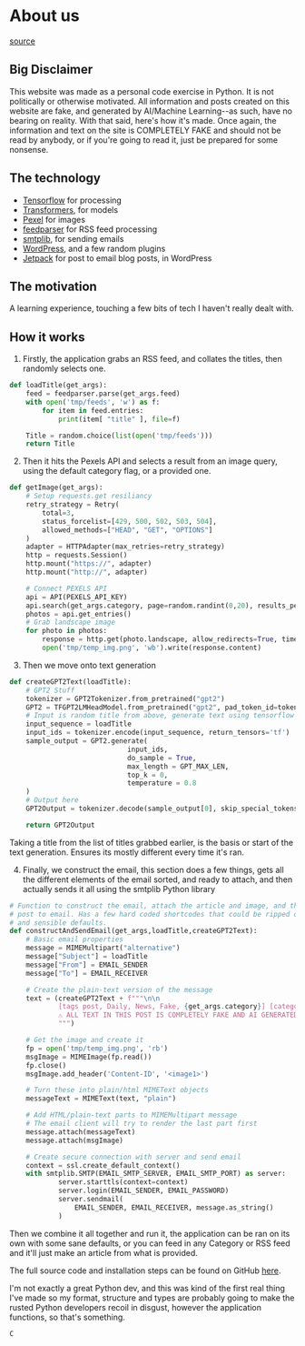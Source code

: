 # About us

[source](https://github.com/dickpepperfield/make_fake_article/blob/main/docs/about-us.md)

## Big Disclaimer

This website was made as a personal code exercise in Python. It is not politically or otherwise motivated. All information and posts created on this website are fake, and generated by AI/Machine Learning--as such, have no bearing on reality. With that said, here's how it's made.
Once again, the information and text on the site is COMPLETELY FAKE and should not be read by anybody, or if you're going to read it, just be prepared for some nonsense.

## The technology

- [Tensorflow](https://www.tensorflow.org/) for processing
- [Transformers](https://huggingface.co/docs/transformers/index), for models
- [Pexel](https://www.pexels.com/api/) for images
- [feedparser](https://pypi.org/project/feedparser/) for RSS feed processing
- [smtplib](https://docs.python.org/3/library/smtplib.html), for sending emails
- [WordPress](https://wordpress.org), and a few random plugins
- [Jetpack](https://jetpack.com/support/post-by-email/) for post to email blog posts, in WordPress

## The motivation

A learning experience, touching a few bits of tech I haven't really dealt with.

## How it works

1. Firstly, the application grabs an RSS feed, and collates the titles, then randomly selects one.

```python
def loadTitle(get_args):
    feed = feedparser.parse(get_args.feed)
    with open('tmp/feeds', 'w') as f:
        for item in feed.entries:
            print(item[ "title" ], file=f)

    Title = random.choice(list(open('tmp/feeds')))
    return Title
```

2. Then it hits the Pexels API and selects a result from an image query, using the default category flag, or a provided one.

```python
def getImage(get_args):
    # Setup requests.get resiliancy
    retry_strategy = Retry(
        total=3,
        status_forcelist=[429, 500, 502, 503, 504],
        allowed_methods=["HEAD", "GET", "OPTIONS"]
    )
    adapter = HTTPAdapter(max_retries=retry_strategy)
    http = requests.Session()
    http.mount("https://", adapter)
    http.mount("http://", adapter)

    # Connect PEXELS API
    api = API(PEXELS_API_KEY)
    api.search(get_args.category, page=random.randint(0,20), results_per_page=1)
    photos = api.get_entries()
    # Grab landscape image
    for photo in photos:
        response = http.get(photo.landscape, allow_redirects=True, timeout=10)
        open('tmp/temp_img.png', 'wb').write(response.content)
```

3. Then we move onto text generation

```python
def createGPT2Text(loadTitle):
    # GPT2 Stuff
    tokenizer = GPT2Tokenizer.from_pretrained("gpt2")
    GPT2 = TFGPT2LMHeadModel.from_pretrained("gpt2", pad_token_id=tokenizer.eos_token_id)
    # Input is random title from above, generate text using tensorflow
    input_sequence = loadTitle
    input_ids = tokenizer.encode(input_sequence, return_tensors='tf')
    sample_output = GPT2.generate(
                             input_ids,
                             do_sample = True,
                             max_length = GPT_MAX_LEN,
                             top_k = 0,
                             temperature = 0.8
    )
    # Output here
    GPT2Output = tokenizer.decode(sample_output[0], skip_special_tokens = True)

    return GPT2Output
```

Taking a title from the list of titles grabbed earlier, is the basis or start of the text generation. Ensures its mostly different every time it's ran.

4. Finally, we construct the email, this section does a few things, gets all the different elements of the email sorted, and ready to attach, and then actually sends it all using the smtplib Python library

```python
# Function to construct the email, attach the article and image, and then send it to
# post to email. Has a few hard coded shortcodes that could be ripped out for userargs
# and sensible defaults.
def constructAndSendEmail(get_args,loadTitle,createGPT2Text):
    # Basic email properties
    message = MIMEMultipart("alternative")
    message["Subject"] = loadTitle
    message["From"] = EMAIL_SENDER
    message["To"] = EMAIL_RECEIVER

    # Create the plain-text version of the message
    text = (createGPT2Text + f"""\n\n
            [tags post, Daily, News, Fake, {get_args.category}] [category {get_args.category}]
            ⚠ ALL TEXT IN THIS POST IS COMPLETELY FAKE AND AI GENERATED ⚠\n\n<a href="about-us">Read more about how it's done here.</a>\n\n
            """)

    # Get the image and create it
    fp = open('tmp/temp_img.png', 'rb')
    msgImage = MIMEImage(fp.read())
    fp.close()
    msgImage.add_header('Content-ID', '<image1>')

    # Turn these into plain/html MIMEText objects
    messageText = MIMEText(text, "plain")

    # Add HTML/plain-text parts to MIMEMultipart message
    # The email client will try to render the last part first
    message.attach(messageText)
    message.attach(msgImage)

    # Create secure connection with server and send email
    context = ssl.create_default_context()
    with smtplib.SMTP(EMAIL_SMTP_SERVER, EMAIL_SMTP_PORT) as server:
            server.starttls(context=context)
            server.login(EMAIL_SENDER, EMAIL_PASSWORD)
            server.sendmail(
                EMAIL_SENDER, EMAIL_RECEIVER, message.as_string()
            )
```

Then we combine it all together and run it, the application can be ran on its own with some sane defaults, or you can feed in any Category or RSS feed and it'll just make an article from what is provided.

The full source code and installation steps can be found on GitHub [here](https://github.com/dickpepperfield/make_fake_article).

I'm not exactly a great Python dev, and this was kind of the first real thing I've made so my format, structure and types are probably going to make the rusted Python developers recoil in disgust, however the application functions, so that's something.

    C
